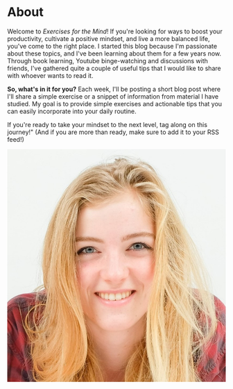 # About

Welcome to  _Exercises for the Mind_! If you're looking for ways to boost your productivity, cultivate a positive mindset, and live a more balanced life, you've come to the right place. I started this blog because I'm passionate about these topics, and I've been learning about them for a few years now. Through book learning, Youtube binge-watching and discussions with friends, I've gathered quite a couple of useful tips that I would like to share with whoever wants to read it. 

**So, what's in it for you?** Each week, I'll be posting a short blog post where I'll share a simple exercise or a snippet of information from material I have studied. My goal is to provide  simple exercises and actionable tips that you can easily incorporate into your daily routine.

If you're ready to take your mindset to the next level, tag along on this journey!" (And if you are more than ready, make sure to add it to your RSS feed!)

![Image description](images/Pasfoto.jpeg)
